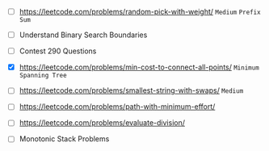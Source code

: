 - [ ] https://leetcode.com/problems/random-pick-with-weight/  ```Medium``` ```Prefix Sum```

- [ ] Understand Binary Search Boundaries

- [ ] Contest 290 Questions 

- [x] https://leetcode.com/problems/min-cost-to-connect-all-points/  ```Minimum Spanning Tree```

- [ ] https://leetcode.com/problems/smallest-string-with-swaps/  ```Medium```

- [ ] https://leetcode.com/problems/path-with-minimum-effort/

- [ ] https://leetcode.com/problems/evaluate-division/

- [ ] Monotonic Stack Problems

